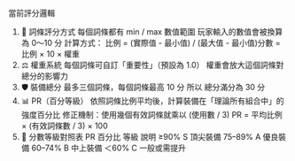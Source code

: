 當前評分邏輯
1. 🧩 詞條評分方式
每個詞條都有 min / max 數值範圍
玩家輸入的數值會被換算為 0～10 分
計算方式：
比例 = (實際值 - 最小值) / (最大值 - 最小值)分數 = 比例 × 10 × 權重
2. ⚖️ 權重系統
每個詞條可自訂「重要性」（預設為 1.0）
權重會放大這個詞條對總分的影響力
3. 🛡️ 裝備總分
最多三個詞條，每個詞條最高 10 分
所以 總分滿分為 30 分
4. 📊 PR（百分等級）
依照詞條比例平均後，計算裝備在「理論所有組合中」的強度百分比
修正機制：使用幾個有效詞條就乘以 (使用數 / 3)
PR = 平均比例 × (有效詞條數 / 3) × 100
5. 🏅 分數等級對照表
PR 百分比	等級	說明
≥90%	S	頂尖裝備
75–89%	A	優良裝備
60–74%	B	中上裝備
＜60%	C	一般或需提升
